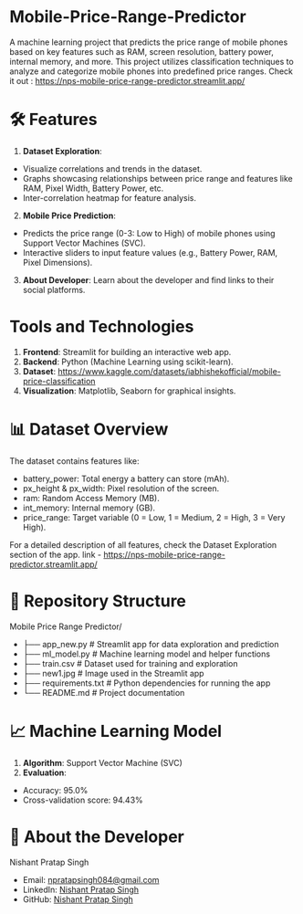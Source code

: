 # Mobile-Price-Range-Predictor
A machine learning project that predicts the price range of mobile phones based on key features such as RAM, screen resolution, battery power, internal memory, and more. This project utilizes classification techniques to analyze and categorize mobile phones into predefined price ranges.
Check it out : https://nps-mobile-price-range-predictor.streamlit.app/
#  🛠 Features
1. **Dataset Exploration**:
- Visualize correlations and trends in the dataset.
- Graphs showcasing relationships between price range and features like RAM, Pixel Width, Battery Power, etc.
- Inter-correlation heatmap for feature analysis.
2. **Mobile Price Prediction**:
- Predicts the price range (0-3: Low to High) of mobile phones using Support Vector Machines (SVC).
- Interactive sliders to input feature values (e.g., Battery Power, RAM, Pixel Dimensions).
3. **About Developer**:
Learn about the developer and find links to their social platforms.

# Tools and Technologies
1. **Frontend**: Streamlit for building an interactive web app.
2. **Backend**: Python (Machine Learning using scikit-learn).
3. **Dataset**: https://www.kaggle.com/datasets/iabhishekofficial/mobile-price-classification
4. **Visualization**: Matplotlib, Seaborn for graphical insights.

# 📊 Dataset Overview
The dataset contains features like:

- battery_power: Total energy a battery can store (mAh).
- px_height & px_width: Pixel resolution of the screen.
- ram: Random Access Memory (MB).
- int_memory: Internal memory (GB).
- price_range: Target variable (0 = Low, 1 = Medium, 2 = High, 3 = Very High).
  
For a detailed description of all features, check the Dataset Exploration section of the app.
link - https://nps-mobile-price-range-predictor.streamlit.app/

# 📂 Repository Structure
Mobile Price Range Predictor/
- ├── app_new.py         # Streamlit app for data exploration and prediction
- ├── ml_model.py        # Machine learning model and helper functions
- ├── train.csv          # Dataset used for training and exploration
- ├── new1.jpg           # Image used in the Streamlit app
- ├── requirements.txt   # Python dependencies for running the app
- └── README.md          # Project documentation

# 📈 Machine Learning Model
1. **Algorithm**: Support Vector Machine (SVC)
2. **Evaluation**:
- Accuracy: 95.0%
- Cross-validation score: 94.43%

# 👤 About the Developer
Nishant Pratap Singh

- Email: npratapsingh084@gmail.com
- LinkedIn: [Nishant Pratap Singh](https://www.linkedin.com/in/nishant-pratap-singh-b96871257/)
- GitHub: [Nishant Pratap Singh](https://github.com/Nishant-Pratap-Singh)

